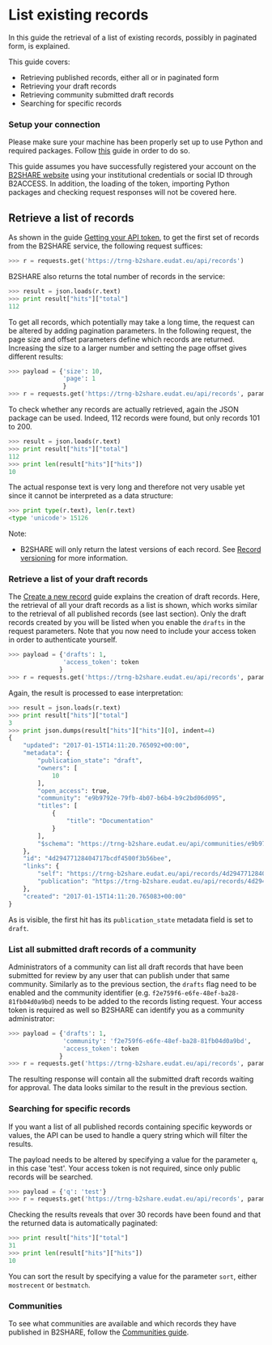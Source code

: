 # List existing records
In this guide the retrieval of a list of existing records, possibly in paginated form, is explained.

This guide covers:
- Retrieving published records, either all or in paginated form
- Retrieving your draft records
- Retrieving community submitted draft records
- Searching for specific records

### Setup your connection
Please make sure your machine has been properly set up to use Python and required packages. Follow [this](A_Setup_and_install.md) guide in order to do so.

This guide assumes you have successfully registered your account on the [B2SHARE website](https://trng-b2share.eudat.eu) using your institutional credentials or social ID through B2ACCESS. In addition, the loading of the token, importing Python packages and checking request responses will not be covered here.

## Retrieve a list of records
As shown in the guide [Getting your API token](00_Getting_your_access_token.md), to get the first set of records from the B2SHARE service, the following request suffices:

```python
>>> r = requests.get('https://trng-b2share.eudat.eu/api/records')
```

B2SHARE also returns the total number of records in the service:

```python
>>> result = json.loads(r.text)
>>> print result["hits"]["total"]
112
```

To get all records, which potentially may take a long time, the request can be altered by adding pagination parameters. In the following request, the page size and offset parameters define which records are returned. Increasing the size to a larger number and setting the page offset gives different results:

```python
>>> payload = {'size': 10,
               'page': 1
               }
>>> r = requests.get('https://trng-b2share.eudat.eu/api/records', params=payload)
```

To check whether any records are actually retrieved, again the JSON package can be used. Indeed, 112 records were found, but only records 101 to 200.

```python
>>> result = json.loads(r.text)
>>> print result["hits"]["total"]
112
>>> print len(result["hits"]["hits"])
10
```

The actual response text is very long and therefore not very usable yet since it cannot be interpreted as a data structure:

```python
>>> print type(r.text), len(r.text)
<type 'unicode'> 15126
```

Note:
- B2SHARE will only return the latest versions of each record. See [Record versioning](08_Record_versioning.md) for more information.

### Retrieve a list of your draft records
The [Create a new record](05_Create_new_record.md) guide explains the creation of draft records. Here, the retrieval of all your draft records as a list is shown, which works similar to the retrieval of all published records (see last section). Only the draft records created by you will be listed when you enable the `drafts` in the request parameters. Note that you now need to include your access token in order to authenticate yourself.

```python
>>> payload = {'drafts': 1,
               'access_token': token
              }
>>> r = requests.get('https://trng-b2share.eudat.eu/api/records', params=payload)
```

Again, the result is processed to ease interpretation:

```python
>>> result = json.loads(r.text)
>>> print result["hits"]["total"]
3
>>> print json.dumps(result["hits"]["hits"][0], indent=4)
{
    "updated": "2017-01-15T14:11:20.765092+00:00",
    "metadata": {
        "publication_state": "draft",
        "owners": [
            10
        ],
        "open_access": true,
        "community": "e9b9792e-79fb-4b07-b6b4-b9c2bd06d095",
        "titles": [
            {
                "title": "Documentation"
            }
        ],
        "$schema": "https://trng-b2share.eudat.eu/api/communities/e9b9792e-79fb-4b07-b6b4-b9c2bd06d095/schemas/0#/draft_json_schema"
    },
    "id": "4d29477128404717bcdf4500f3b56bee",
    "links": {
        "self": "https://trng-b2share.eudat.eu/api/records/4d29477128404717bcdf4500f3b56bee/draft",
        "publication": "https://trng-b2share.eudat.eu/api/records/4d29477128404717bcdf4500f3b56bee"
    },
    "created": "2017-01-15T14:11:20.765083+00:00"
}
```

As is visible, the first hit has its `publication_state` metadata field is set to `draft`.

### List all submitted draft records of a community
Administrators of a community can list all draft records that have been submitted for review by any user that can publish under that same community. Similarly as to the previous section, the `drafts` flag need to be enabled and the community identifier (e.g. `f2e759f6-e6fe-48ef-ba28-81fb04d0a9bd`) needs to be added to the records listing request. Your access token is required as well so B2SHARE can identify you as a community administrator:

```python
>>> payload = {'drafts': 1,
               'community': 'f2e759f6-e6fe-48ef-ba28-81fb04d0a9bd',
               'access_token': token
              }
>>> r = requests.get('https://trng-b2share.eudat.eu/api/records', params=payload)
```

The resulting response will contain all the submitted draft records waiting for approval. The data looks similar to the result in the previous section.

### Searching for specific records
If you want a list of all published records containing specific keywords or values, the API can be used to handle a query string which will filter the results.

The payload needs to be altered by specifying a value for the parameter `q`, in this case 'test'. Your access token is not required, since only public records will be searched.

```python
>>> payload = {'q': 'test'}
>>> r = requests.get('https://trng-b2share.eudat.eu/api/records', params=payload)
```

Checking the results reveals that over 30 records have been found and that the returned data is automatically paginated:

```python
>>> print result["hits"]["total"]
31
>>> print len(result["hits"]["hits"])
10
```

You can sort the result by specifying a value for the parameter `sort`, either `mostrecent` or `bestmatch`.

### Communities

To see what communities are available and which records they have published in B2SHARE, follow the [Communities guide](03_Communities.md).